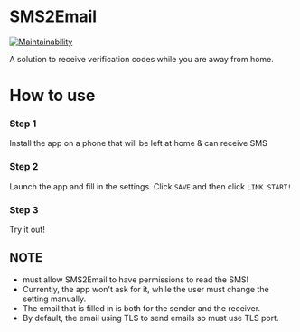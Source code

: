 # SMS2Email

[![Maintainability](https://api.codeclimate.com/v1/badges/0c6ca6b560eb9cf223f1/maintainability)](https://codeclimate.com/github/AD1024/SMS2Email/maintainability)

A solution to receive verification codes while you are away from home.

# How to use
### Step 1
Install the app on a phone that will be left at home & can receive SMS


### Step 2
Launch the app and fill in the settings.
Click `SAVE` and then click `LINK START!`

### Step 3
Try it out!



## NOTE

- must allow SMS2Email to have permissions to read the SMS!
- Currently, the app won't ask for it, while the user must change the setting manually.
- The email that is filled in is both for the sender and the receiver.
- By default, the email using TLS to send emails so must use TLS port.


